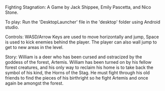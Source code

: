Fighting Stagnation: A Game by Jack Shippee, Emily Pascetta, and Nico Stone.

To play: Run the 'DesktopLauncher' file in the 'desktop' folder using Android studio.

Controls: WASD/Arrow Keys are used to move horizontally and jump, Space is used to kick enemies behind the player. The player can also wall jump to get to new areas in the level.

Story: William is a deer who has been cursed and ostracized by the goddess of the forest, Artemis. William has been turned on by his fellow forest creatures, and his only way to 
reclaim his home is to take back the symbol of his kind, the Horns of the Stag. He must fight through his old friends to find the pieces of his birthright so he fight Artemis and 
once again be amongst the forest.
